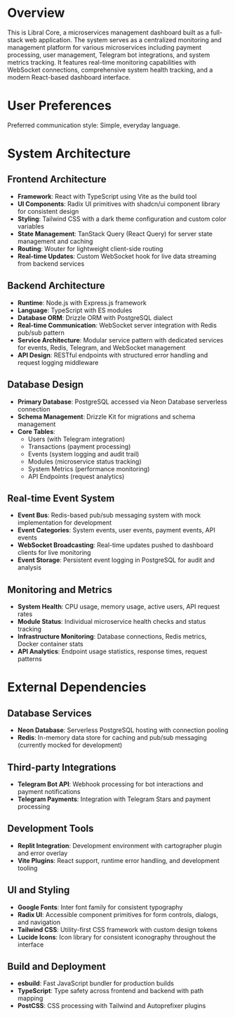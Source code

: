 # Overview

This is Libral Core, a microservices management dashboard built as a full-stack web application. The system serves as a centralized monitoring and management platform for various microservices including payment processing, user management, Telegram bot integrations, and system metrics tracking. It features real-time monitoring capabilities with WebSocket connections, comprehensive system health tracking, and a modern React-based dashboard interface.

# User Preferences

Preferred communication style: Simple, everyday language.

# System Architecture

## Frontend Architecture
- **Framework**: React with TypeScript using Vite as the build tool
- **UI Components**: Radix UI primitives with shadcn/ui component library for consistent design
- **Styling**: Tailwind CSS with a dark theme configuration and custom color variables
- **State Management**: TanStack Query (React Query) for server state management and caching
- **Routing**: Wouter for lightweight client-side routing
- **Real-time Updates**: Custom WebSocket hook for live data streaming from backend services

## Backend Architecture
- **Runtime**: Node.js with Express.js framework
- **Language**: TypeScript with ES modules
- **Database ORM**: Drizzle ORM with PostgreSQL dialect
- **Real-time Communication**: WebSocket server integration with Redis pub/sub pattern
- **Service Architecture**: Modular service pattern with dedicated services for events, Redis, Telegram, and WebSocket management
- **API Design**: RESTful endpoints with structured error handling and request logging middleware

## Database Design
- **Primary Database**: PostgreSQL accessed via Neon Database serverless connection
- **Schema Management**: Drizzle Kit for migrations and schema management
- **Core Tables**: 
  - Users (with Telegram integration)
  - Transactions (payment processing)
  - Events (system logging and audit trail)
  - Modules (microservice status tracking)
  - System Metrics (performance monitoring)
  - API Endpoints (request analytics)

## Real-time Event System
- **Event Bus**: Redis-based pub/sub messaging system with mock implementation for development
- **Event Categories**: System events, user events, payment events, API events
- **WebSocket Broadcasting**: Real-time updates pushed to dashboard clients for live monitoring
- **Event Storage**: Persistent event logging in PostgreSQL for audit and analysis

## Monitoring and Metrics
- **System Health**: CPU usage, memory usage, active users, API request rates
- **Module Status**: Individual microservice health checks and status tracking
- **Infrastructure Monitoring**: Database connections, Redis metrics, Docker container stats
- **API Analytics**: Endpoint usage statistics, response times, request patterns

# External Dependencies

## Database Services
- **Neon Database**: Serverless PostgreSQL hosting with connection pooling
- **Redis**: In-memory data store for caching and pub/sub messaging (currently mocked for development)

## Third-party Integrations
- **Telegram Bot API**: Webhook processing for bot interactions and payment notifications
- **Telegram Payments**: Integration with Telegram Stars and payment processing

## Development Tools
- **Replit Integration**: Development environment with cartographer plugin and error overlay
- **Vite Plugins**: React support, runtime error handling, and development tooling

## UI and Styling
- **Google Fonts**: Inter font family for consistent typography
- **Radix UI**: Accessible component primitives for form controls, dialogs, and navigation
- **Tailwind CSS**: Utility-first CSS framework with custom design tokens
- **Lucide Icons**: Icon library for consistent iconography throughout the interface

## Build and Deployment
- **esbuild**: Fast JavaScript bundler for production builds
- **TypeScript**: Type safety across frontend and backend with path mapping
- **PostCSS**: CSS processing with Tailwind and Autoprefixer plugins